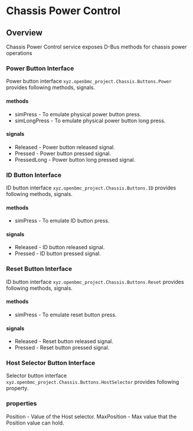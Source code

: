 # Chassis Power Control

## Overview

Chassis Power Control service exposes D-Bus methods for chassis power operations

### Power Button Interface

Power button interface `xyz.openbmc_project.Chassis.Buttons.Power` provides
following methods, signals.

#### methods

- simPress - To emulate physical power button press.
- simLongPress - To emulate physical power button long press.

#### signals

- Released - Power button released signal.
- Pressed - Power button pressed signal.
- PressedLong - Power button long pressed signal.

### ID Button Interface

ID button interface `xyz.openbmc_project.Chassis.Buttons.ID` provides following
methods, signals.

#### methods

- simPress - To emulate ID button press.

#### signals

- Released - ID button released signal.
- Pressed - ID button pressed signal.

### Reset Button Interface

ID button interface `xyz.openbmc_project.Chassis.Buttons.Reset` provides
following methods, signals.

#### methods

- simPress - To emulate reset button press.

#### signals

- Released - Reset button released signal.
- Pressed - Reset button pressed signal.

### Host Selector Button Interface

Selector button interface `xyz.openbmc_project.Chassis.Buttons.HostSelector`
provides following property.

### properties

Position - Value of the Host selector. MaxPosition - Max value that the Position
value can hold.
